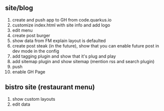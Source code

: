 
 ## site/blog

1. create and push app to GH from code.quarkus.io
2. customize index.html with site info and add logo
3.  edit menu
4. create post burger 
5.  show data from FM explain layout is defaulted
6. create post steak (in the future), show that you can enable future post in dev mode in the config
7. add tagging plugin and show that it's plug and play
8. add sitemap plugin and show sitemap (mention rss and search plugin)
9. push
10. enable GH Page


## bistro site (restaurant menu)

1. show custom layouts
2. edit data

